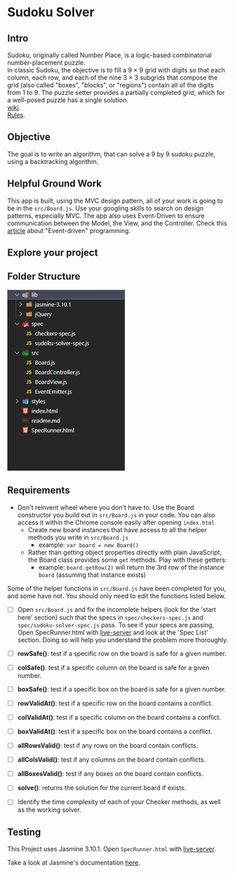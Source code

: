 # Sudoku Solver

## Intro

Sudoku, originally called Number Place, is a logic-based combinatorial number-placement puzzle.  
In classic Sudoku, the objective is to fill a 9 × 9 grid with digits so that each column, each row, and each of the nine 3 × 3 subgrids that compose the grid (also called "boxes", "blocks", or "regions") contain all of the digits from 1 to 9. The puzzle setter provides a partially completed grid, which for a well-posed puzzle has a single solution.  
[wiki](https://en.wikipedia.org/wiki/Sudoku).  
[Rules](https://sudoku.com/how-to-play/sudoku-rules-for-complete-beginners/).

## Objective

The goal is to write an algorithm, that can solve a 9 by 9 sudoku puzzle, using a backtracking algorithm.

## Helpful Ground Work 

This app is built, using the MVC design pattern, all of your work is going to be in the `src/Board.js`. Use your googling skills to search on design patterns, especially MVC.
The app also uses Event-Driven to ensure communication between the Model, the View, and the Controller. Check this [article](https://dev.to/petrussola/today-s-rabbit-hole-what-is-event-driven-programming-and-how-to-code-your-own-eventemitter-3g1h) about "Event-driven" programming.


## Explore your project

## Folder Structure

![Folder Structure](./lib/folder%20structure.PNG)

## Requirements

- Don't reinvent wheel where you don't have to. Use the Board constructor you build out in `src/Board.js` in your code. You can also access it within the Chrome console easily after opening `index.html`
  - Create new board instances that have access to all the helper methods you write in `src/Board.js`
    - example: `var board = new Board()`
  - Rather than getting object properties directly with plain JavaScript, the Board class provides some `get` methods. Play with these getters:
    - example: `board.getRow(2)` will return the 3rd row of the instance `board` (assuming that instance exists)

Some of the helper functions in `src/Board.js` have been completed for you, and some have not. You should only need to edit the functions listed below.

- [ ] Open `src/Board.js` and fix the incomplete helpers (look for the 'start here' section) such that the specs in `spec/checkers-spec.js` and `spec/sudoku-solver-spec.js` pass.
To see if your specs are passing, Open SpecRunner.html with [live-server](https://marketplace.visualstudio.com/items?itemName=ritwickdey.LiveServer) and look at the 'Spec List' section. Doing so will help you understand the problem more thoroughly.
- [ ] **rowSafe()**: test if a specific row on the board is safe for a given number.
- [ ] **colSafe()**: test if a specific column on the board is safe for a given number.
- [ ] **boxSafe()**: test if a specific box on the board is safe for a given number.
- [ ] **rowValidAt()**: test if a specific row on the board contains a conflict.
- [ ] **colValidAt()**: test if a specific column on the board contains a conflict.
- [ ] **boxValidAt()**: test if a specific box on the board contains a conflict.
- [ ] **allRowsValid()**: test if any rows on the board contain conflicts.
- [ ] **allColsValid()**: test if any columns on the board contain conflicts.
- [ ] **allBoxesValid()**: test if any boxes on the board contain conflicts.
- [ ] **solve()**: returns the solution for the current board if exists.

- [ ]  Identify the time complexity of each of your Checker methods, as well as the working solver.

## Testing 

This Project uses Jasmine 3.10.1. Open `SpecRunner.html` with [live-server](https://marketplace.visualstudio.com/items?itemName=ritwickdey.LiveServer).

Take a look at Jasmine's documentation [here](https://jasmine.github.io/).

 
